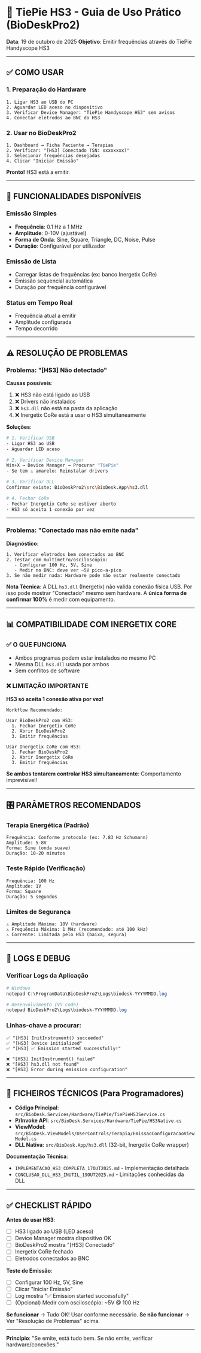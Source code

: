 # 🎯 TiePie HS3 - Guia de Uso Prático (BioDeskPro2)

**Data**: 19 de outubro de 2025
**Objetivo**: Emitir frequências através do TiePie Handyscope HS3

---

## ✅ COMO USAR

### 1. Preparação do Hardware

```
1. Ligar HS3 ao USB do PC
2. Aguardar LED aceso no dispositivo
3. Verificar Device Manager: "TiePie Handyscope HS3" sem avisos
4. Conectar eletrodos ao BNC do HS3
```

### 2. Usar no BioDeskPro2

```
1. Dashboard → Ficha Paciente → Terapias
2. Verificar: "[HS3] Conectado (SN: xxxxxxxx)"
3. Selecionar frequências desejadas
4. Clicar "Iniciar Emissão"
```

**Pronto!** HS3 está a emitir.

---

## 🔧 FUNCIONALIDADES DISPONÍVEIS

### Emissão Simples
- **Frequência**: 0.1 Hz a 1 MHz
- **Amplitude**: 0-10V (ajustável)
- **Forma de Onda**: Sine, Square, Triangle, DC, Noise, Pulse
- **Duração**: Configurável por utilizador

### Emissão de Lista
- Carregar listas de frequências (ex: banco Inergetix CoRe)
- Emissão sequencial automática
- Duração por frequência configurável

### Status em Tempo Real
- Frequência atual a emitir
- Amplitude configurada
- Tempo decorrido

---

## ⚠️ RESOLUÇÃO DE PROBLEMAS

### Problema: "[HS3] Não detectado"

**Causas possíveis**:
1. ❌ HS3 não está ligado ao USB
2. ❌ Drivers não instalados
3. ❌ `hs3.dll` não está na pasta da aplicação
4. ❌ Inergetix CoRe está a usar o HS3 simultaneamente

**Soluções**:
```bash
# 1. Verificar USB
- Ligar HS3 ao USB
- Aguardar LED aceso

# 2. Verificar Device Manager
Win+X → Device Manager → Procurar "TiePie"
- Se tem ⚠️ amarelo: Reinstalar drivers

# 3. Verificar DLL
Confirmar existe: BioDeskPro2\src\BioDesk.App\hs3.dll

# 4. Fechar CoRe
- Fechar Inergetix CoRe se estiver aberto
- HS3 só aceita 1 conexão por vez
```

---

### Problema: "Conectado mas não emite nada"

**Diagnóstico**:
```
1. Verificar eletrodos bem conectados ao BNC
2. Testar com multímetro/osciloscópio:
   - Configurar 100 Hz, 5V, Sine
   - Medir no BNC: deve ver ~5V pico-a-pico
3. Se não medir nada: Hardware pode não estar realmente conectado
```

**Nota Técnica**:
A DLL `hs3.dll` (Inergetix) não valida conexão física USB. Por isso pode mostrar "Conectado" mesmo sem hardware. A **única forma de confirmar 100%** é medir com equipamento.

---

## 📊 COMPATIBILIDADE COM INERGETIX CORE

### ✅ O QUE FUNCIONA
- Ambos programas podem estar instalados no mesmo PC
- Mesma DLL `hs3.dll` usada por ambos
- Sem conflitos de software

### ❌ LIMITAÇÃO IMPORTANTE
**HS3 só aceita 1 conexão ativa por vez!**

```
Workflow Recomendado:

Usar BioDeskPro2 com HS3:
  1. Fechar Inergetix CoRe
  2. Abrir BioDeskPro2
  3. Emitir frequências

Usar Inergetix CoRe com HS3:
  1. Fechar BioDeskPro2
  2. Abrir Inergetix CoRe
  3. Emitir frequências
```

**Se ambos tentarem controlar HS3 simultaneamente**: Comportamento imprevisível!

---

## 🎛️ PARÂMETROS RECOMENDADOS

### Terapia Energética (Padrão)
```
Frequência: Conforme protocolo (ex: 7.83 Hz Schumann)
Amplitude: 5-8V
Forma: Sine (onda suave)
Duração: 10-20 minutos
```

### Teste Rápido (Verificação)
```
Frequência: 100 Hz
Amplitude: 1V
Forma: Square
Duração: 5 segundos
```

### Limites de Segurança
```
⚠️ Amplitude Máxima: 10V (hardware)
⚠️ Frequência Máxima: 1 MHz (recomendado: até 100 kHz)
⚠️ Corrente: Limitada pelo HS3 (baixa, segura)
```

---

## 📝 LOGS E DEBUG

### Verificar Logs da Aplicação
```powershell
# Windows
notepad C:\ProgramData\BioDeskPro2\Logs\biodesk-YYYYMMDD.log

# Desenvolvimento (VS Code)
notepad BioDeskPro2\Logs\biodesk-YYYYMMDD.log
```

### Linhas-chave a procurar:
```
✅ "[HS3] InitInstrument() succeeded"
✅ "[HS3] Device initialized"
✅ "[HS3] ✅ Emission started successfully!"

❌ "[HS3] InitInstrument() failed"
❌ "[HS3] hs3.dll not found"
❌ "[HS3] Error during emission configuration"
```

---

## 🔗 FICHEIROS TÉCNICOS (Para Programadores)

- **Código Principal**: `src/BioDesk.Services/Hardware/TiePie/TiePieHS3Service.cs`
- **P/Invoke API**: `src/BioDesk.Services/Hardware/TiePie/HS3Native.cs`
- **ViewModel**: `src/BioDesk.ViewModels/UserControls/Terapia/EmissaoConfiguracaoViewModel.cs`
- **DLL Nativa**: `src/BioDesk.App/hs3.dll` (32-bit, Inergetix CoRe wrapper)

**Documentação Técnica**:
- `IMPLEMENTACAO_HS3_COMPLETA_17OUT2025.md` - Implementação detalhada
- `CONCLUSAO_DLL_HS3_INUTIL_19OUT2025.md` - Limitações conhecidas da DLL

---

## ✅ CHECKLIST RÁPIDO

**Antes de usar HS3**:
- [ ] HS3 ligado ao USB (LED aceso)
- [ ] Device Manager mostra dispositivo OK
- [ ] BioDeskPro2 mostra "[HS3] Conectado"
- [ ] Inergetix CoRe fechado
- [ ] Eletrodos conectados ao BNC

**Teste de Emissão**:
- [ ] Configurar 100 Hz, 5V, Sine
- [ ] Clicar "Iniciar Emissão"
- [ ] Log mostra "✅ Emission started successfully"
- [ ] (Opcional) Medir com osciloscópio: ~5V @ 100 Hz

**Se funcionar** → Tudo OK! Usar conforme necessário.
**Se não funcionar** → Ver "Resolução de Problemas" acima.

---

**Princípio**: "Se emite, está tudo bem. Se não emite, verificar hardware/conexões."
